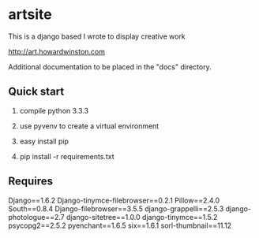 artsite
=======

This is a django based I wrote to display creative work

http://art.howardwinston.com

Additional documentation to be placed in the "docs" directory.

Quick start
-----------

1. compile python 3.3.3

2. use pyvenv to create a virtual environment

3. easy install pip 

4. pip install -r requirements.txt

Requires
--------

Django==1.6.2
Django-tinymce-filebrowser==0.2.1
Pillow==2.4.0
South==0.8.4
Django-filebrowser==3.5.5
django-grappelli==2.5.3
django-photologue==2.7
django-sitetree==1.0.0
django-tinymce==1.5.2
psycopg2==2.5.2
pyenchant==1.6.5
six==1.6.1
sorl-thumbnail==11.12

